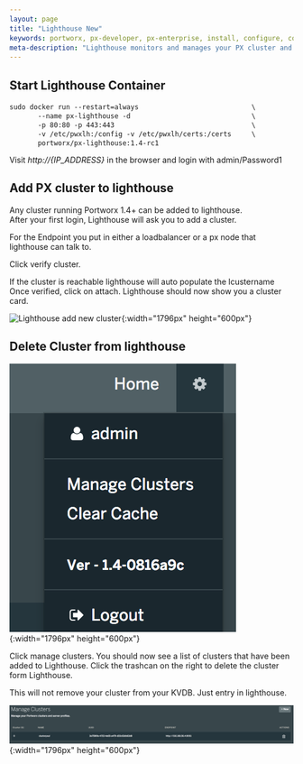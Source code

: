 ```yaml
---
layout: page
title: "Lighthouse New"
keywords: portworx, px-developer, px-enterprise, install, configure, container, storage, lighthouse
meta-description: "Lighthouse monitors and manages your PX cluster and storage and can be run on-prem. Find out how today."
---
```


## Start Lighthouse Container

```
sudo docker run --restart=always                            \
       --name px-lighthouse -d                              \
       -p 80:80 -p 443:443                                  \
       -v /etc/pwxlh:/config -v /etc/pwxlh/certs:/certs     \
       portworx/px-lighthouse:1.4-rc1
```

Visit *http://{IP_ADDRESS}* in the browser and login with admin/Password1

## Add PX cluster to lighthouse

Any cluster running Portworx 1.4+ can be added to lighthouse.  
After your first login, Lighthouse will ask you to add a cluster.

For the Endpoint you put in either a loadbalancer or a px node that lighthouse can talk to.

Click verify cluster. 

If the cluster is reachable lighthouse will auto populate the lcustername
Once verified, click on attach. Lighthouse should now show you a cluster card.

![Lighthouse add new cluster](/images/lh-new-add-cluster.png){:width="1796px" height="600px"}

## Delete Cluster from lighthouse

![Lighthouse menu](/images/lh-new-menu.png){:width="1796px" height="600px"}

Click manage clusters. You should now see a list of clusters that have been added to Lighthouse.
Click the trashcan on the right to delete the cluster form Lighthouse.

This will not remove your cluster from your KVDB. Just entry in lighthouse.

![Lighthouse add new cluster](/images/lh-new-delete-cluster.png){:width="1796px" height="600px"}